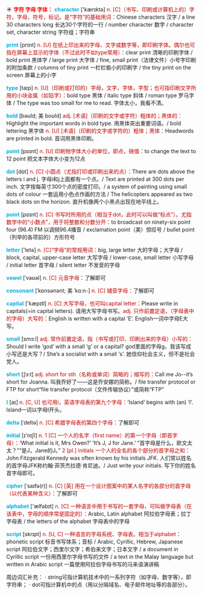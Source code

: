 ☀ <font color="red">**字符 字母 字体：**</font>
<font color="sky blue">**character**</font> ['kærɪktə] 
<font color="#c00000">n. [C]（书写、印刷或计算机上的）字符，字母，符号，标记。是“字符”的基础用词：</font>Chinese characters 汉字 / a line 30 characters long 长达30个字符的一行 / number character 数字 / character set, character string 字符组；字符串

<font color="sky blue">**print**</font> [prɪnt] 
<font color="#c00000">n. [U] 在纸上印出来的字母、文字或数字等，即印刷字体。偶尔也可指在屏幕上显示的字体（不过此时不如type常用）：</font>clear print 清晰的印刷字体 / bold print 黑体字 / large print 大字体 / fine, small print（法律文件）小号字印刷的附加条款 / columns of tiny print 一栏栏极小的印刷字 / the tiny print on the screen 屏幕上的小字

<font color="sky blue">**type**</font> [taɪp] 
<font color="#c00000">n. [U]（印刷或打印的）字母，文字，字体，字型；也可指印刷文字所用的小块金属（如铅字）：</font>bold type 黑体 / italic type 斜体 / roman type 罗马字体 / The type was too small for me to read. 字体太小，我看不清。
           
<font color="sky blue">**bold**</font> [bəʊld; 美 boʊld]
<font color="#c00000">adj. [术语]（印刷的文字或字符）粗体的；黑体的：</font>Highlight the important words in bold type. 用黑体突出重要词语。/ bold lettering 黑字体 <font color="#c00000">n. [U] [术语]（印刷的文字或字符的）粗体；黑体：</font>Headwords are printed in bold. 首词用黑体印刷。

<font color="sky blue">**point**</font> [pɒɪnt] 
<font color="#c00000">n. [U] 印刷物字体大小的单位，即点，磅值：</font>to change the text to 12 point 把文本字体大小变为12点

<font color="sky blue">**dot**</font> [dɒt] 
<font color="#c00000">n. [C] 小圆点（尤指打印或印刷出来的点）：</font>There are dots above the letters i and j. 字母i和j上面都有一个点。/ Text are printed at 300 dots per inch. 文字按每英寸300个点的密度打印。/ a system of painting using small dots of colour 一套运用小色点作画的方法 / The helicopters appeared as two black dots on the horizon. 直升机像两个小黑点出现在地平线上。

<font color="sky blue">**point**</font> [pɒɪnt] 
<font color="#c00000">n. [C] 书写时所用的点（相当于dot，此时可以叫做“标点”）。尤指数学中的“小数点”，用于将整数和分数分开：</font>to broadcast on ninety-six point four (96.4) FM 以调频96.4播音 / exclamation point（美）惊叹号 / bullet point（列举的各项前的）方形符号

<font color="sky blue">**letter**</font> ['letə] 
<font color="#c00000">n. [C]“字母”的常规用词：</font>big, large letter 大的字母；大字母 / block, capital, upper-case letter 大写字母 / lower-case, small letter 小写字母 / initial letter 首字母 / silent letter 不发音的字母
                      
<font color="sky blue">**vowel**</font> [ˈvaʊəl]
<font color="#c00000">n. [C] 元音字母：</font>了解即可

<font color="sky blue">**consonant**</font> [ˈkɒnsənənt; 美 ˈkɑ:n-]
<font color="#c00000">n. [C] 辅音字母：</font>了解即可

<font color="sky blue">**capital**</font> ['kæpɪtl] 
<font color="#c00000">n. [C] 大写字母，也可叫capital letter：</font>Please write in capitals(=in capital letters). 请用大写字母书写。<font color="#c00000">adj. 只作前置定语，（字母表中的字母）大写的：</font>English is written with a capital ‘E’. English一词中字母E大写。

<font color="sky blue">**small**</font> [smɔ:l] 
<font color="#c00000">adj. 常作前置定语，指（书写或打印、印刷出来的字母）小写的：</font>Should I write ‘god’ with a small ‘g’ or a capital? god里面的字母g，我该写成小写还是大写？/ She’s a socialist with a small ‘s’. 她信仰社会主义，但不是社会党人。

<font color="sky blue">**short**</font> [ʃɔ:t] 
<font color="#c00000">adj. short for sth（名称或单词）简略的；缩写的：</font>Call me Jo--it’s short for Joanna. 叫我乔好了——这是乔安娜的简称。/ file transfer protocol or FTP for short“file transfer protocol（文件传输协议）”或简称“FTP” 

<font color="sky blue">**I**</font> [aɪ] 
<font color="#c00000">n. [C, U] 也可用i，英语字母表的第九个字母：</font>‘Island’ begins with (an) ‘I’. Island一词以字母I开头。
           
<font color="sky blue">**delta**</font> [ˈdeltə]
<font color="#c00000">n. [C] 希腊字母表的第四个字母：</font>了解即可

<font color="sky blue">**initial**</font> [ɪ'nɪʃl] 
<font color="#c00000">n. 1 [C] 一个人的名字（first name）的第一个字母（即首字母）：</font>‘What initial is it, Mrs Owen?’ ‘It’s J, J for Jane.’ “首字母是什么，欧文太太？”“是J，Jane的J。” <font color="#c00000">2 [pl.] initials 一个人的全名的各个部分的首字母之和：</font>John Fitzgerald Kennedy was often known by his initials JFK. 人们常以姓名的首字母JFK称约翰·菲茨杰拉德·肯尼迪。/ Just write your initials. 写下你的姓名首字母即可。
           
<font color="sky blue">**cipher**</font> [ˈsaɪfə(r)]
<font color="#c00000">n. [C] [英] 用在一个设计图案中的某人名字的各部分的首字母（以代表某种含义）：</font>了解即可

<font color="sky blue">**alphabet**</font> ['ælfəbɪt] 
<font color="#c00000">n. [C] 一种语言中用于书写的一套字母，可叫做字母表（在该表中，字母的顺序常是固定的）：</font>Arabic, Latin alphabet 阿拉伯字母表；拉丁字母表 / the letters of the alphabet 字母表中的字母
           
<font color="sky blue">**script**</font> [skrɪpt]
<font color="#c00000">n. [U, C] 一种语言的字母系统、字母表。相当于alphabet：</font>phonetic script 标音书写体系；音标 / Arabic, Cyrillic, Hebrew, Japanese script 阿拉伯文字；西里尔文字；希伯来文字；日本文字 / a document in Cyrillic script 一份用西里尔字母书写的文件 / a text in the Malay language but written in Arabic script 一篇使用阿拉伯字母书写的马来语演讲稿

周边词汇补充：
· string可指计算机技术中的一系列字符（如字母、数字等），即字符串；
· dot可指计算机中的点（用以分隔域名、电子邮件地址等的各部分）。
